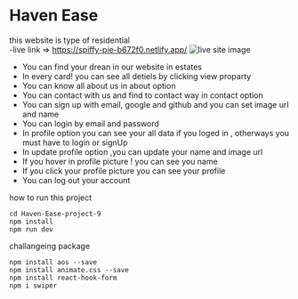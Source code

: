# Haven Ease
this website is type of residential <br/>
-live link => https://spiffy-pie-b672f0.netlify.app/
![live site image](https://i.ibb.co/r2BRFWz/Screenshot-613.png)

-  You can find your drean in our website in estates
-  In every card! you can see all detiels by clicking view proparty
-  You can know all about us in about option
-  You can contact with us and find to contact way in contact option
-  You can sign up with email, google and github and you can set image url and name
-  You can login by email and password
-  In profile option you can see your all data if you loged in , otherways you must have to login or signUp
-  In update profile option ,you can update your name and image url
-  If you hover in profile picture ! you can see you name
-  If you click your profile picture you can see your profile
-  You can log out your account

how to run this project 
```
cd Haven-Ease-project-9
npm install
npm run dev
```

challangeing package
```
npm install aos --save
npm install animate.css --save
npm install react-hook-form
npm i swiper
```




     

